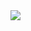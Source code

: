 <img align="left" src="https://github-readme-stats.vercel.app/api?username=t3chn0m4g3&count_private=true&show_icons=true&theme=omni&include_all_commits=true" />
